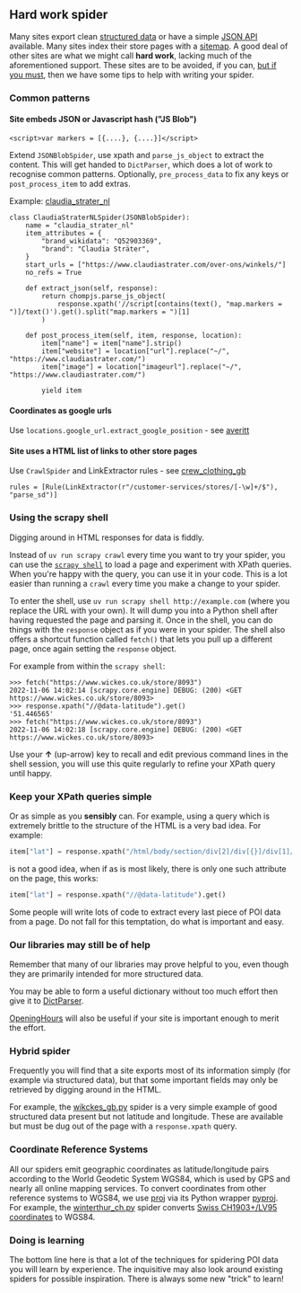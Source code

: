 ## Hard work spider

Many sites export clean [structured data](./STRUCTURED_DATA.md) or have a simple [JSON API](./API_SPIDER.md) available. Many sites index their store pages with a [sitemap](./SITEMAP.md). A good deal of other sites are what we might call **hard work**, lacking much of the aforementioned support. These sites are to be avoided, if you can, [but if you must](./WHY_SPIDER.md), then we have some tips to help with writing your spider.

### Common patterns

#### Site embeds JSON or Javascript hash ("JS Blob")

```
<script>var markers = [{....}, {....}]</script>
```

Extend `JSONBlobSpider`, use xpath and `parse_js_object` to extract the content.
This will get handed to `DictParser`, which does a lot of work to recognise common patterns.
Optionally, `pre_process_data` to fix any keys or `post_process_item` to add extras.

Example: [claudia_strater_nl](../locations/spiders/claudia_strater_nl.py)
```
class ClaudiaStraterNLSpider(JSONBlobSpider):
    name = "claudia_strater_nl"
    item_attributes = {
        "brand_wikidata": "Q52903369",
        "brand": "Claudia Sträter",
    }
    start_urls = ["https://www.claudiastrater.com/over-ons/winkels/"]
    no_refs = True

    def extract_json(self, response):
        return chompjs.parse_js_object(
            response.xpath('//script[contains(text(), "map.markers = ")]/text()').get().split("map.markers = ")[1]
        )

    def post_process_item(self, item, response, location):
        item["name"] = item["name"].strip()
        item["website"] = location["url"].replace("~/", "https://www.claudiastrater.com/")
        item["image"] = location["imageurl"].replace("~/", "https://www.claudiastrater.com/")

        yield item
```

#### Coordinates as google urls

Use `locations.google_url.extract_google_position` - see [averitt](../locations/spiders/averitt.py)

#### Site uses a HTML list of links to other store pages

Use `CrawlSpider` and LinkExtractor rules - see [crew_clothing_gb](../locations/spiders/crew_clothing_gb.py)

```
rules = [Rule(LinkExtractor(r"/customer-services/stores/[-\w]+/$"), "parse_sd")]
```

### Using the scrapy shell

Digging around in HTML responses for data is fiddly.

Instead of `uv run scrapy crawl` every time you want to try your spider, you can use the [`scrapy shell`](https://doc.scrapy.org/en/latest/topics/shell.html) to load a page and experiment with XPath queries. When you're happy with the query, you can use it in your code. This is a lot easier than running a `crawl` every time you make a change to your spider.

To enter the shell, use `uv run scrapy shell http://example.com` (where you replace the URL with your own). It will dump you into a Python shell after having requested the page and parsing it. Once in the shell, you can do things with the `response` object as if you were in your spider. The shell also offers a shortcut function called `fetch()` that lets you pull up a different page, once again setting the `response` object.

For example from within the `scrapy shell`:

```
>>> fetch("https://www.wickes.co.uk/store/8093")
2022-11-06 14:02:14 [scrapy.core.engine] DEBUG: (200) <GET https://www.wickes.co.uk/store/8093>
>>> response.xpath("//@data-latitude").get()
'51.446565'
>>> fetch("https://www.wickes.co.uk/store/8093")
2022-11-06 14:02:18 [scrapy.core.engine] DEBUG: (200) <GET https://www.wickes.co.uk/store/8093>
```

Use your **&#8593;** (up-arrow) key to recall and edit previous command lines in the shell session, you will use this quite regularly to refine your XPath query until happy.

### Keep your XPath queries simple

Or as simple as you **sensibly** can. For example, using a query which is extremely brittle to the structure of the HTML is a very bad idea. For example:

```python
item["lat"] = response.xpath("/html/body/section/div[2]/div[{}]/div[1]//@data-latitude").get()
```

is not a good idea, when if as is most likely, there is only one such attribute on the page, this works:

```python
item["lat"] = response.xpath("//@data-latitude").get()
```

Some people will write lots of code to extract every last piece of POI data from a page. Do not fall for this temptation, do what is important and easy.

### Our libraries may still be of help

Remember that many of our libraries may prove helpful to you, even though they are primarily intended for more structured data.

You may be able to form a useful dictionary without too much effort then give it to [DictParser](../locations/dict_parser.py).

[OpeningHours](../locations/hours.py) will also be useful if your site is important enough to merit the effort.

### Hybrid spider

Frequently you will find that a site exports most of its information simply (for example via structured data), but that some important fields may only be retrieved by digging around in the HTML.

For example, the [wikckes_gb.py](../locations/spiders/wickes_gb.py) spider is a very simple example of good structured data present but not latitude and longitude. These are available but must be dug out of the page with a `response.xpath` query.

### Coordinate Reference Systems

All our spiders emit geographic coordinates as latitude/longitude pairs according to the World Geodetic System WGS84, which is used by GPS and nearly all online mapping services. To convert coordinates from other reference systems to WGS84, we use [proj](https://proj.org/) via its Python wrapper [pyproj](https://pyproj4.github.io/pyproj/stable/examples.html).  For example, the [winterthur_ch.py](../locations/spiders/winterthur_ch.py) spider converts [Swiss CH1903+/LV95 coordinates](https://epsg.io/2056) to WGS84.

### Doing is learning

The bottom line here is that a lot of the techniques for spidering POI data you will learn by experience. The inquisitive may also look around existing spiders for possible inspiration. There is always some new "trick" to learn!
